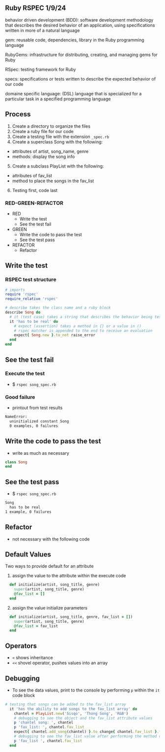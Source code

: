 ## Ruby RSPEC 1/9/24

behavior driven development (BDD): software development methodology that describes the desired behavior of an application, using specifications written in more of a natural language

gem: reusable code, dependencies, library in the Ruby programming language

RubyGems: infrastructure for distributing, creating, and managing gems for Ruby

RSpec: testing framework for Ruby

specs: specifications or tests written to describe the expected behavior of our code

domaine specific language: (DSL) language that is specialized for a particular task in a specified programming language

## Process
1. Create a directory to organize the files
2. Create a ruby file for our code
3. Create a testing file with the extension `_spec.rb`
4. Create a superclass Song with the following:
  - attributes of artist, song_name, genre
  - methods: display the song info
5. Create a subclass PlayList with the following:
  - attributes of fav_list
  - method to place the songs in the fav_list
6. Testing first, code last
### RED-GREEN-REFACTOR
- RED
  - Write the test
  - See the test fail
- GREEN
  - Write the code to pass the test
  - See the test pass
- REFACTOR
  - Refactor

## Write the test
### RSPEC test structure
```rb
# imports
require 'rspec'
require_relative 'rspec'

# describe takes the class name and a ruby block
describe Song do
  # it (test case) takes a string that describes the behavior being tested and a ruby block
  it 'has to be real' do
    # expect (assertion) takes a method in {} or a value in ()
    # rspec matcher is appended to the end to receive an evaluation
    expect{ Song.new }.to_not raise_error
  end
end
```
## See the test fail
### Execute the test
- $ `rspec song_spec.rb`

### Good failure
- printout from test results
```bash
NameError:
  uninitialized constant Song
  0 examples, 0 failures
```

## Write the code to pass the test
- write as much as necessary
```rb
class Song
end
```
## See the test pass
- $ `rspec song_spec.rb`
```bash
Song
  has to be real
1 example, 0 failures
```

## Refactor
- not necessary with the following code

## Default Values
Two ways to provide default for an attribute  
1. assign the value to the attribute within the execute code
```rb
  def initialize(artist, song_title, genre)
    super(artist, song_title, genre)
    @fav_list = []
  end
```
2. assign the value initialize parameters
```rb
  def initialize(artist, song_title, genre, fav_list = [])
    super(artist, song_title, genre)
    @fav_list = fav_list
  end
```

## Operators
- `<` shows inheritance
- `<<` shovel operator, pushes values into an array

## Debugging
- To see the data values, print to the console by performing `p` within the `it` code block
```rb
# testing that songs can be added to the fav_list array
  it 'has the ability to add songs to the fav_list array' do
    chantel = PlayList.new('Sisqo', 'Thong Song', 'R&B')
    # debugging to see the object and the fav_list attribute values
    p 'chantel song: ', chantel
    p 'fav_list: ', chantel.fav_list
    expect{ chantel.add_song(chantel) }.to change{ chantel.fav_list }.from([]).to([chantel])
    # debugging to see the fav_list value after performing the method call
    p 'fav_list ', chantel.fav_list
  end
```